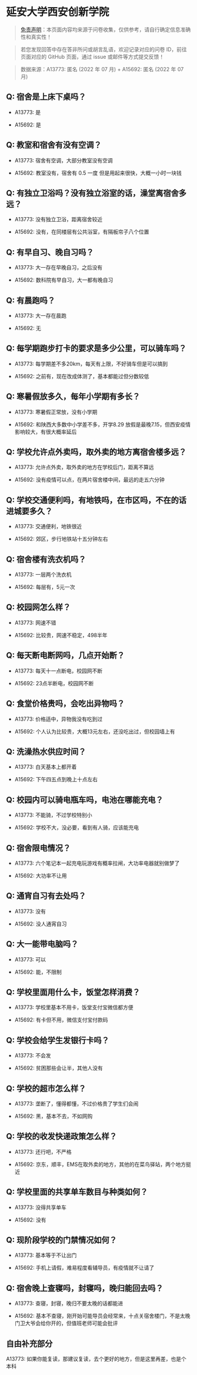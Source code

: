 # 延安大学西安创新学院

> [免责声明](https://colleges.chat/#_3)：本页面内容均来源于问卷收集，仅供参考，请自行确定信息准确性和真实性！

> 若您发现回答中存在答非所问或胡言乱语，欢迎记录对应的问卷 ID，前往页面对应的 GitHub 页面，通过 issue 或邮件等方式提交反馈！

> 数据来源：A13773: 匿名 (2022 年 07 月) + A15692: 匿名 (2022 年 07 月)

## Q: 宿舍是上床下桌吗？

- A13773: 是

- A15692: 是

## Q: 教室和宿舍有没有空调？

- A13773: 宿舍有空调，大部分教室没有空调

- A15692: 教室没有，宿舍有 0.5 一度  但是用起来很快，大概一小时一块钱

## Q: 有独立卫浴吗？没有独立浴室的话，澡堂离宿舍多远？

- A13773: 没有独立卫浴，距离宿舍较近

- A15692: 没有，在同楼层有公共浴室，有隔板帘子八个位置

## Q: 有早自习、晚自习吗？

- A13773: 大一存在早晚自习，之后没有

- A15692: 数科院有早自习，大一都有晚自习

## Q: 有晨跑吗？

- A13773: 大一存在晨跑

- A15692: 无

## Q: 每学期跑步打卡的要求是多少公里，可以骑车吗？

- A13773: 每学期差不多20km，每天有上限，不好骑车但是可以搞到

- A15692: 之前有，现在改成体测了，基本都能过但分数较低

## Q: 寒暑假放多久，每年小学期有多长？

- A13773: 寒暑假正常放，没有小学期

- A15692: 和陕西大多数中小学差不多，开学8.29 放假是最晚7.15，但西安疫情影响较大，有很大概率延后

## Q: 学校允许点外卖吗，取外卖的地方离宿舍楼多远？

- A13773: 允许点外卖，取外卖的地方在学校后门，距离不算远

- A15692: 没有疫情可以点，在两片宿舍楼中间，最远的走五六分钟

## Q: 学校交通便利吗，有地铁吗，在市区吗，不在的话进城要多久？

- A13773: 交通便利，地铁很近

- A15692: 郊区，步行地铁站十五分钟左右

## Q: 宿舍楼有洗衣机吗？

- A13773: 一层两个洗衣机

- A15692: 每层有，5元一次

## Q: 校园网怎么样？

- A13773: 网速不错

- A15692: 比较贵，网速不稳定，498半年

## Q: 每天断电断网吗，几点开始断？

- A13773: 每天十一点断电，校园网不断

- A15692: 23点半断电，校园网不断

## Q: 食堂价格贵吗，会吃出异物吗？

- A13773: 价格适中，异物我没有吃到过

- A15692: 个人认为比较贵，大概13元左右，还没吃出过，但校园墙上有

## Q: 洗澡热水供应时间？

- A13773: 白天基本上都开着

- A15692: 下午四五点到晚上十点左右

## Q: 校园内可以骑电瓶车吗，电池在哪能充电？

- A13773: 不能骑，不过学校特别小

- A15692: 学校不大，没必要，看到有人骑，应该能充电

## Q: 宿舍限电情况？

- A13773: 六个笔记本一起充电玩游戏有概率拉闸，大功率电器就别做梦了

- A15692: 大功率不让用

## Q: 通宵自习有去处吗？

- A13773: 没有

- A15692: 没人通宵自习

## Q: 大一能带电脑吗？

- A13773: 可以

- A15692: 能，不限制

## Q: 学校里面用什么卡，饭堂怎样消费？

- A13773: 学校里基本不用卡，饭堂支付宝微信都方便

- A15692: 有卡但不用，微信支付宝付款码

## Q: 学校会给学生发银行卡吗？

- A13773: 不会发

- A15692: 贫困那些会让半，其他人没有

## Q: 学校的超市怎么样？

- A13773: 垄断了，懂得都懂，不过价格贵了学生们会闹

- A15692: 黑，基本不去，不如网购

## Q: 学校的收发快递政策怎么样？

- A13773: 还行吧，不严格

- A15692: 京东，顺丰，EMS在取外卖的地方，其他的在菜鸟驿站，两个地方挺近

## Q: 学校里面的共享单车数目与种类如何？

- A13773: 没得共享单车

- A15692: 没有

## Q: 现阶段学校的门禁情况如何？

- A13773: 基本等于不让出门

- A15692: 手机上请假，难易程度看辅导员，有疫情就不让请了

## Q: 宿舍晚上查寝吗，封寝吗，晚归能回去吗？

- A13773: 查寝，封寝，晚归不要太晚的话都能进

- A15692: 基本不查寝，刚开始可能导员会经常来，十点关宿舍楼门，不是太晚门卫大爷会给你开的，但值班老师可能会批评

## 自由补充部分

A13773: 如果你能复读，那建议复读，去个更好的地方，但是这里再差，也是个本科
